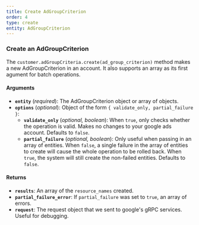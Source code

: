 ```yaml
---
title: Create AdGroupCriterion
order: 4
type: create
entity: AdGroupCriterion
---
```


### Create an AdGroupCriterion

The `customer.adGroupCriteria.create(ad_group_criterion)` method makes a new AdGroupCriterion in an account. It also supports an array as its first agument for batch operations.

#### Arguments

- **`entity`** (_required_): The AdGroupCriterion object or array of objects.
- **`options`** (_optional_): Object of the form `{ validate_only, partial_failure }`:
  - **`validate_only`** (_optional, boolean_): When `true`, only checks whether the operation is valid. Makes no changes to your google ads account. Defaults to `false`.
  - **`partial_failure`** (_optional, boolean_): Only useful when passing in an array of entities. When `false`, a single failure in the array of entities to create will cause the whole operation to be rolled back. When `true`, the system will still create the non-failed entities. Defaults to `false`.

#### Returns

- **`results`**: An array of the `resource_names` created.
- **`partial_failure_error`**: If `partial_failure` was set to `true`, an array of errors.
- **`request`**: The request object that we sent to google's gRPC services. Useful for debugging.
